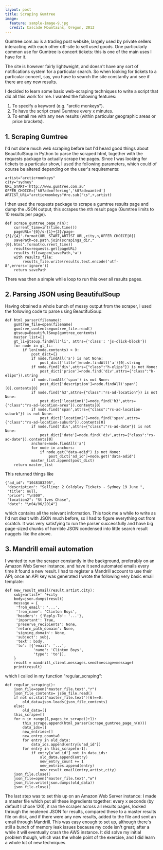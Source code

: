 ```yaml
---
layout: post
title: Scraping Gumtree
image:
  feature: sample-image-9.jpg
  credit: Cascade Mountains, Oregon, 2013
---
```


Gumtree.com.au is a trading post website, largely used by private sellers interacting with each other off-site to sell used goods. One particularly common use for Gumtree is concert tickets: this is one of the main uses I have for it. 

The site is however fairly lightweight, and doesn't have any sort of notifications system for a particular search. So when looking for tickets to a particular concert, say, you have to search the site constantly and see if there are any new results.

I decided to learn some basic web-scraping techniques to write a script that did all this work for me. I wanted the following features:

1. To specify a keyword (e.g. "arctic monkeys"). 
2. To have the script crawl Gumtree every x minutes. 
3. To email me with any new results (within particular geographic areas or price brackets). 

## 1. Scraping Gumtree

I'd not done much web scraping before but I'd heard good things about BeautifulSoup in Python to parse the scraped html, together with the requests package to actually scrape the pages. Since I was looking for tickets to a particular show, I used the following parameters, which could of course be altered depending on the user's requirements:

    artist="arctic+monkeys"
    city="sydney"
    URL_START='http://www.gumtree.com.au'
    OFFER_CHOICE=['k0?ad=offering','k0?ad=wanted']
    ARTIST_URL="arctic+monkeys"#re.sub("\s",+,artist)

I then used the requests package to scrape a gumtree results page and dump the JSON output; this scrapes the $n$th result page (Gumtree limits to 10 results per page). 

    def scrape_gumtree_page_n(n):
        current_time=int(time.time())
        pageURL='{0}/s-{1}+{2}/page-{3}/{4}'.format(URL_START,ARTIST_URL,city,n,OFFER_CHOICE[0])
        savePath=os.path.join(scrapings_dir,"{0}.html".format(current_time))
        results=requests.get(pageURL)
        results_file=open(savePath,'w')
        with results_file:
            results_file.write(results.text.encode('utf-8',errors='ignore'))
        return savePath

There was then a simple while loop to run this over all results pages. 

## 2. Parsing JSON using BeautifulSoup

Having obtained a whole bunch of messy output from the scraper, I used the following code to parse using BeautifulSoup:

    def html_parser(filename):
        gumtree_file=open(filename)
        gumtree_contents=gumtree_file.read()
        gtsoup=BeautifulSoup(gumtree_contents)
	    master_list=[]
	    gt_li=gtsoup.findAll('li', attrs={'class': 'js-click-block'})
	    for node in gt_li:
	        if len(node.contents) > 0:
	            post_dict={}
	            if node.findAll('a') is not None:
	                post_dict['title']=node.findAll('a')[0].string
	            if node.find('div',attrs={"class":"h-elips"}) is not None:
	                post_dict['price']=node.find('div',attrs={"class":"h-elips"}).string
	            if node.findAll('span') is not None:
	                post_dict['description']=node.findAll('span')[0].contents[0]
	            if node.find('h3',attrs={"class":"rs-ad-location"}) is not None:
	                post_dict['location1']=node.find('h3',attrs={"class":"rs-ad-location-area"}).contents[0]
	            if node.find('span',attrs={"class":"rs-ad-location-suburb"}) is not None:
	                post_dict['location2']=node.find('span',attrs={"class":"rs-ad-location-suburb"}).contents[0]
	            if node.find('div',attrs={"class":"rs-ad-date"}) is not None:
	                post_dict['date']=node.find('div',attrs={"class":"rs-ad-date"}).contents[0]
	            anchors=node.findAll('a')
	            for node in anchors:
	                if node.get("data-adid") is not None:
	                    post_dict['ad_id']=node.get('data-adid')
	            master_list.append(post_dict)
	    return master_list


This returned things like

	{"ad_id": "1048303295", 
	 "description": "Selling: 2 Coldplay Tickets - Sydney 19 June ",
	 "title": null, 
	 "price": "\n500", 
	 "location2": "St Ives Chase", 
	 "date": "\n04/06/2014"}

which contains all the relevant information. This took me a while to write as I'd not dealt with JSON much before, so I had to figure everything out from scratch. It was very satisfying to run the parser successfully and have big page-sized chunks of horrible JSON condensed into little search result nuggets like the above.

## 3. Mandrill email automation

I wanted to run the scraper constantly in the background, preferably on an Amazon Web Server instance, and have it send automated emails every time it found a new result. I had to register a Mandrill account to use their API; once an API key was generated I wrote the following very basic email template:

	def new_result_email(result,artist,city):
	    subj=artist+' '+city
	    body=json.dumps(result)
	    message = {
	     'from_email': '...',
	     'from_name': 'Clinton Boys',
	     'headers': {'Reply-To': '...'},
	     'important': True,
	     'preserve_recipients': None,
	     'return_path_domain': None,
	     'signing_domain': None,
	     'subject': subj,
	     'text': body,
	     'to': [{'email': '...',
	             'name': 'Clinton Boys',
	             'type': 'to'}],
	    }
	    result = mandrill_client.messages.send(message=message)
	    print(result)

which I called in my function "regular_scraping":

	def regular_scraping():
	    json_file=open('master_file.text',"r")
	    json_file_contents= json_file.read()
	    if not os.stat('master_file.text')[6]==0:
	        old_data=json.loads(json_file_contents)
	    else:
	        old_data=[]
	    this_scrape=[]
	    for n in range(1,pages_to_scrape()+1):
	        this_scrape.append(html_parser(scrape_gumtree_page_n(n)))
	        data_ids=[]
	        new_entries=[]
	        new_entry_count=0
	        for entry in old_data:
	            data_ids.append(entry[u'ad_id'])
	        for entry in this_scrape[n-1]:
	            if entry[u'ad_id'] not in data_ids:
	                old_data.append(entry)
	                new_entry_count += 1
	                new_entries.append(entry)
	                new_result_email(entry,artist,city)
	    json_file.close()
	    json_file=open('master_file.text',"w")
	    json_file.write(json.dumps(old_data))
	    json_file.close()

The last step was to set this up on an Amazon Web Server instance: I made a master file which put all these ingredients together: every x seconds (by default I chose 120), it ran the scraper across all results pages, looked through the neatened JSON for results, compared these to a master results file on disk, and if there were any new results, added to the file and sent an email through Mandrill. This was easy enough to set up, although there's still a bunch of memory leak issues because my code isn't great; after a while it will eventually crash the AWS instance. It did solve my initial problem though, which was the whole point of the exercise, and I did learn a whole lot of new techniques. 








